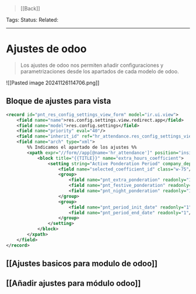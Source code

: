 > [[Back]]

Tags: 
Status: 
Related: 

___

# Ajustes de odoo
> Los ajustes de odoo nos permiten añadir configuraciones y parametrizaciones desde los apartados de cada modelo de odoo.

![[Pasted image 20241126114706.png]]
## Bloque de ajustes para vista
```xml
<record id="pnt_res_config_settings_view_form" model="ir.ui.view">
	<field name="name">res.config.settings.view.redirect.app</field>
	<field name="model">res.config.settings</field>
	<field name="priority" eval="40"/>
	<field name="inherit_id" ref="hr_attendance.res_config_settings_view_form"/>
	<field name="arch" type="xml">
		%% Indicamos el apartado de los ajustes %%
		<xpath expr="//form//app[@name='hr_attendance']" position="inside">
			<block title="{{TITLE}}" name="extra_hours_coefficient">
				<setting string="Active Ponderation Period" company_dependent="1">
					<field name="selected_coefficient_id" class="w-75"/>
					<group>
						<field name="pnt_extra_ponderation" readonly="1"/>
						<field name="pnt_festive_ponderation" readonly="1"/>
						<field name="pnt_night_ponderation" readonly="1"/>
					</group>
					<group>
						<field name="pnt_period_init_date" readonly="1"/>
						<field name="pnt_period_end_date" readonly="1"/>
					</group>
				</setting>
			</block>
		</xpath>
	</field>
</record>
```
## [[Ajustes basicos para modulo de odoo]]
## [[Añadir ajustes para módulo odoo]]